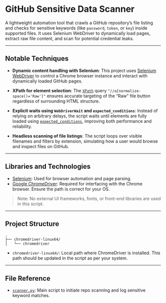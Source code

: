 # GitHub Sensitive Data Scanner

A lightweight automation tool that crawls a GitHub repository’s file listing and checks for sensitive keywords (like `password`, `token`, or `key`) inside supported files. It uses Selenium WebDriver to dynamically load pages, extract raw file content, and scan for potential credential leaks.

---

## Notable Techniques

* **Dynamic content handling with Selenium**: This project uses [Selenium WebDriver](https://www.selenium.dev/documentation/webdriver/) to control a Chrome browser instance and interact with dynamically loaded GitHub pages.

* **XPath for element selection**: The [`XPath`](https://developer.mozilla.org/en-US/docs/Web/XPath) query `"//a[normalize-space()='Raw']"` ensures accurate targeting of the “Raw” file button regardless of surrounding HTML structure.

* **Explicit waits using `WebDriverWait` and `expected_conditions`**: Instead of relying on arbitrary delays, the script waits until elements are fully loaded using [`expected_conditions`](https://selenium-python.readthedocs.io/waits.html), improving both performance and reliability.

* **Headless scanning of file listings**: The script loops over visible filenames and filters by extension, simulating how a user would browse and inspect files on GitHub.

---

## Libraries and Technologies

* [Selenium](https://pypi.org/project/selenium/): Used for browser automation and page parsing.
* [Google ChromeDriver](https://sites.google.com/chromium.org/driver/): Required for interfacing with the Chrome browser. Ensure the path is correct for your OS.

> Note: No external UI frameworks, fonts, or front-end libraries are used in this script.

---

## Project Structure

```
.
├── chromedriver-linux64/
│   └── chromedriver
```

* `chromedriver-linux64/`: Local path where ChromeDriver is installed. This path should be updated in the script as per your system.

---

## File Reference

* [`scanner.py`](./scanner.py): Main script to initiate repo scanning and log sensitive keyword matches.

